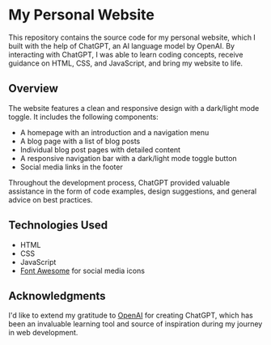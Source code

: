 # My Personal Website

This repository contains the source code for my personal website, which I built with the help of ChatGPT, an AI language model by OpenAI. By interacting with ChatGPT, I was able to learn coding concepts, receive guidance on HTML, CSS, and JavaScript, and bring my website to life.

## Overview

The website features a clean and responsive design with a dark/light mode toggle. It includes the following components:

- A homepage with an introduction and a navigation menu
- A blog page with a list of blog posts
- Individual blog post pages with detailed content
- A responsive navigation bar with a dark/light mode toggle button
- Social media links in the footer

Throughout the development process, ChatGPT provided valuable assistance in the form of code examples, design suggestions, and general advice on best practices.

## Technologies Used

- HTML
- CSS
- JavaScript
- [Font Awesome](https://fontawesome.com/) for social media icons

## Acknowledgments

I'd like to extend my gratitude to [OpenAI](https://www.openai.com/) for creating ChatGPT, which has been an invaluable learning tool and source of inspiration during my journey in web development.
